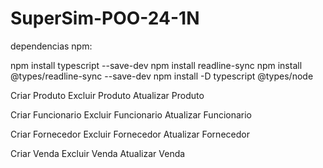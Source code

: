 # SuperSim-POO-24-1N


dependencias npm:

npm install typescript --save-dev
npm install readline-sync
npm install @types/readline-sync --save-dev
npm install -D typescript @types/node


Criar Produto
Excluir Produto
Atualizar Produto

Criar Funcionario
Excluir Funcionario
Atualizar Funcionario

Criar Fornecedor
Excluir Fornecedor
Atualizar Fornecedor

Criar Venda 
Excluir Venda
Atualizar Venda